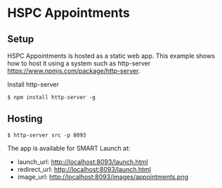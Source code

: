 # HSPC Appointments

## Setup

HSPC Appointments is hosted as a static web app.
This example shows how to host it using a system such as http-server <https://www.npmjs.com/package/http-server>.

Install http-server
````
$ npm install http-server -g
````

## Hosting
````
$ http-server src -p 8093
````

The app is available for SMART Launch at:

* launch_url: <http://localhost:8093/launch.html>
* redirect_url: <http://localhost:8093/launch.html>
* image_url: <http://localhost:8093/images/appointments.png>